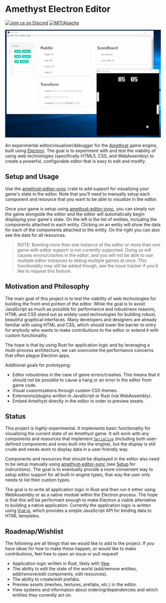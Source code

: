 # Amethyst Electron Editor

[![Join us on Discord](https://img.shields.io/discord/425678876929163284.svg?logo=discord)](https://discord.gg/GnP5Whs)
[![MIT/Apache](https://img.shields.io/badge/license-MIT%2FApache-blue.svg)](COPYING.txt)

![An example of the editor running the Pong example game.](screenshots/pong.gif)

An experimental editor/visualizer/debugger for the [Amethyst] game engine, built using [Electron].
The goal is to experiment with and test the viability of using web technologies (specifically HTML5,
CSS, and WebAssembly) to create a powerful, configurable editor that is easy to edit and modify.

## Setup and Usage

Use the [amethyst-editor-sync] crate to add support for visualizing your  game's state in the
editor. Note that you'll need to manually setup each component and resource that you want to be able
to visualize in the editor.

Once your game is setup using [amethyst-editor-sync], you can simply run the game alongside the
editor and the editor will automatically begin displaying your game's state. On the left is the list
of entities, including the components attached to each entity. Clicking on an entity will show the
data for each of the components attached to the entity. On the right you can also see the data for
all resources.

> NOTE: Running more than one instance of the editor or more than one game with editor support is
> not currently supported. Doing so will causes errors/crashes in the editor, and you will not be
> able to use multiple editor instances to debug multiple games at once. This functionality may
> still be added though, see the issue tracker if you'd like to request this feature.

## Motivation and Philosophy

The main goal of this project is to test the viability of web technologies for building the
front-end portion of the editor. While the goal is to avoid JavaScript as much as possible for
performance and robustness reasons, HTML and CSS stand out as widely-used technologies for building
robust, beautiful graphical interfaces. Many developers and designers are already familiar with
using HTML and CSS, which should lower the barrier to entry for anybody who wants to make
contributions to the editor or extend it with custom functionality.

The hope is that by using Rust for application logic and by leveraging a multi-process architecture,
we can overcome the performance concerns that often plague Electron apps.

Additional goals for prototyping:

* Editor robustness in the case of game errors/crashes. This means that it should not be possible
  to cause a hang or an error in the editor from game code.
* Visual customizations through custom CSS themes.
* Extensions/plugins written in JavaScript or Rust (via WebAssembly).
* Embed Amethyst directly in the editor in order to preview assets.

## Status

This project is *highly* experimental. It implements basic functionality for visualizing the
current state of an Amethyst game. It will work with any components and resources that implement
[`Serialize`] (including both user-defined components and ones built into the engine), but
the display is still crude and needs work to display data in a user-friendly way.

Components and resources that should be displayed in the editor also need to be setup manually
using [amethyst-editor-sync] (see [Setup](#Setup) for instructions). The goal is to eventually
provide a more convenient way to setup editor support for all built-in engine types, that way the
user only needs to list their custom types.

The goal is to write all application logic in Rust and then run it either using WebAssembly or as
a native module within the Electron process. The hope is that this will be performant enough to
make Electron a viable alternative to building a native application. Currently the
application logic is written using [Vue.js], which provides a simple JavaScript API for binding
data to HTML templates.

## Roadmap/Wishlist

The following are all things that we would like to add to the project. If you have ideas for how
to make these happen, or would like to make contributions, feel free to open an issue or pull
request!

* Application logic written in Rust, likely with [Yew].
* The ability to edit the state of the world (add/remove entities, add/remove/edit components,
  edit resources).
* The ability to create/edit prefabs.
* Preview assets (meshes, textures, prefabs, etc.) in the editor.
* View systems and information about ordering/dependencies and which entities they currently act on.

[Amethyst]: https://www.amethyst.rs/
[Electron]: https://electronjs.org/
[amethyst-editor-sync]: https://github.com/randomPoison/amethyst-editor-sync
[`Serialize`]: https://docs.rs/serde/1.0.76/serde/trait.Serialize.html
[Yew]: https://github.com/DenisKolodin/yew
[Vue.js]: https://vuejs.org/
